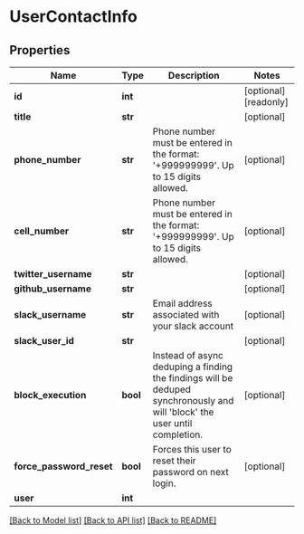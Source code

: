 # UserContactInfo

## Properties
Name | Type | Description | Notes
------------ | ------------- | ------------- | -------------
**id** | **int** |  | [optional] [readonly] 
**title** | **str** |  | [optional] 
**phone_number** | **str** | Phone number must be entered in the format: &#39;+999999999&#39;. Up to 15 digits allowed. | [optional] 
**cell_number** | **str** | Phone number must be entered in the format: &#39;+999999999&#39;. Up to 15 digits allowed. | [optional] 
**twitter_username** | **str** |  | [optional] 
**github_username** | **str** |  | [optional] 
**slack_username** | **str** | Email address associated with your slack account | [optional] 
**slack_user_id** | **str** |  | [optional] 
**block_execution** | **bool** | Instead of async deduping a finding the findings will be deduped synchronously and will &#39;block&#39; the user until completion. | [optional] 
**force_password_reset** | **bool** | Forces this user to reset their password on next login. | [optional] 
**user** | **int** |  | 

[[Back to Model list]](../README.md#documentation-for-models) [[Back to API list]](../README.md#documentation-for-api-endpoints) [[Back to README]](../README.md)



